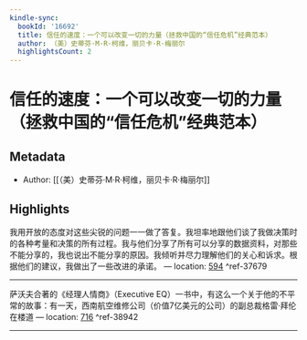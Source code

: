 ```yaml
---
kindle-sync:
  bookId: '16692'
  title: 信任的速度：一个可以改变一切的力量（拯救中国的“信任危机”经典范本）
  author: （美）史蒂芬·M·R·柯维，丽贝卡·R·梅丽尔
  highlightsCount: 2
---
```

# 信任的速度：一个可以改变一切的力量（拯救中国的“信任危机”经典范本）
## Metadata
* Author: [[（美）史蒂芬·M·R·柯维，丽贝卡·R·梅丽尔]]

## Highlights
我用开放的态度对这些尖锐的问题一一做了答复。我坦率地跟他们谈了我做决策时的各种考量和决策的所有过程。我与他们分享了所有可以分享的数据资料，对那些不能分享的，我也说出不能分享的原因。我倾听并尽力理解他们的关心和诉求。根据他们的建议，我做出了一些改进的承诺。 — location: [594]() ^ref-37679

---
萨沃夫合著的《经理人情商》（Executive EQ）一书中，有这么一个关于他的不平常的故事：有一天，西南航空维修公司（价值7亿美元的公司）的副总裁格雷·拜伦在楼道 — location: [716]() ^ref-38942


---
